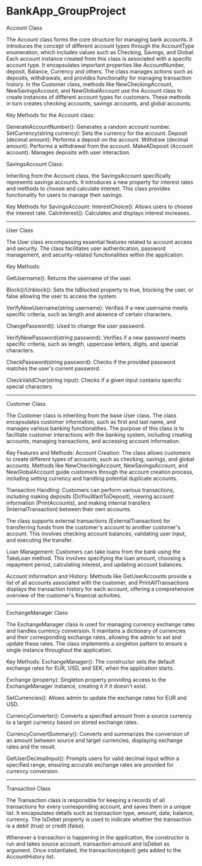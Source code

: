 # BankApp_GroupProject

Account Class

The Account class forms the core structure for managing bank accounts. It introduces the concept of different account types through the AccountType enumeration, which includes values such as Checking, Savings, and Global. Each account instance created from this class is associated with a specific account type.
It encapsulates important properties like AccountNumber, deposit, Balance, Currency and others.
The class manages actions such as deposits, withdrawals, and provides functionality for managing transaction history.
In the Customer class, methods like NewCheckingAccount, NewSavingsAccount, and NewGlobalAccount use the Account class to create instances of different account types for customers. These methods in turn creates checking accounts, savings accounts, and global accounts.

Key Methods for the Account class:

GenerateAccountNumber(): Generates a random account number.
SetCurrency(string currency): Sets the currency for the account.
Deposit (decimal amount): Performs a deposit on the account.
Withdraw (decimal amount): Performs a withdrawal from the account.
MakeADeposit (Account account): Manages deposits with user interaction.

SavingsAccount Class: 

Inheriting from the Account class, the SavingsAccount specifically represents savings accounts. It introduces a new property for interest rates and methods to choose and calculate interest. This class provides functionality for users to manage their savings.

Key Methods for SavingsAccount:
InterestChoice(): Allows users to choose the interest rate.
CalcInterest(): Calculates and displays interest increases.

----------

User Class

The User class encompassing essential features related to account access and security. The class facilitates user authentication, password management, and security-related functionalities within the application.

Key Methods:

GetUsername(): Returns the username of the user.

Block()/Unblock(): Sets the IsBlocked property to true, blocking the user, or false allowing the user to access the system.

VerifyNewUsername(string username): Verifies if a new username meets specific criteria, such as length and absence of certain characters.

ChangePassword(): Used to change the user password.

VerifyNewPassword(string password): Verifies if a new password meets specific criteria, such as length, uppercase letters, digits, and special characters.

CheckPassword(string password): Checks if the provided password matches the user's current password.

CheckValidChar(string input): Checks if a given input contains specific special characters.

----------

Customer Class

The Customer class is inheriting from the base User class. The class encapsulates customer information, such as first and last name, and manages various banking functionalities. The purpose of this class is to facilitate customer interactions with the banking system, including creating accounts, managing transactions, and accessing account information.

Key Features and Methods:
Account Creation:
The class allows customers to create different types of accounts, such as checking, savings, and global accounts. Methods like NewCheckingAccount, NewSavingsAccount, and NewGlobalAccount guide customers through the account creation process, including setting currency and handling potential duplicate accounts.

Transaction Handling:
Customers can perform various transactions, including making deposits (DoYouWantToDeposit), viewing account information (PrintAccounts), and making internal transfers (InternalTransaction) between their own accounts.

The class supports external transactions (ExternalTransaction) for transferring funds from the customer's account to another customer's account. This involves checking account balances, validating user input, and executing the transfer.

Loan Management:
Customers can take loans from the bank using the TakeLoan method. This involves specifying the loan amount, choosing a repayment period, calculating interest, and updating account balances.

Account Information and History:
Methods like GetUserAccounts provide a list of all accounts associated with the customer, and PrintAllTransactions displays the transaction history for each account, offering a comprehensive overview of the customer's financial activities.

----------

ExchangeManager Class

The ExchangeManager class is used for managing currency exchange rates and handles currency conversion. It maintains a dictionary of currencies and their corresponding exchange rates, allowing the admin to set and update these rates. The class implements a singleton pattern to ensure a single instance throughout the application.

Key Methods:
ExchangeManager():
The constructor sets the default exchange rates for EUR, USD, and SEK, when the application starts.

Exchange (property):
Singleton property providing access to the ExchangeManager instance, creating it if it doesn't exist.

SetCurrencies():
Allows admin to update the exchange rates for EUR and USD.

CurrencyConverter():
Converts a specified amount from a source currency to a target currency based on stored exchange rates.

CurrencyConvertSummary():
Converts and summarizes the conversion of an amount between source and target currencies, displaying exchange rates and the result.

GetUserDecimalInput():
Prompts users for valid decimal input within a specified range, ensuring accurate exchange rates are provided for currency conversion.

----------

Transaction Class

The Transaction class is responsible for keeping a records of all transactions for every corresponding account, and saves them in a unique list. It encapsulates details such as transaction type, amount, date, balance, currency. The IsDebet property is used to indicate whether the transaction is a debit (true) or credit (false).

Whenever a transaction is happening in the application, the constructor is run and takes source account, transaction amount and IsDebet as argument. Once instantiated, the transaction(object) gets added to the AccountHistory list.
